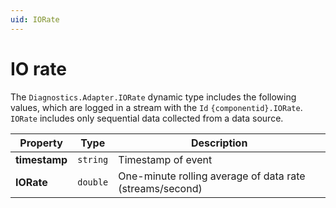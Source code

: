 ```yaml
---
uid: IORate
---
```


# IO rate

The `Diagnostics.Adapter.IORate` dynamic type includes the following values, which are logged in a stream with the `Id` `{componentid}.IORate`. `IORate` includes only sequential data collected from a data source.

| Property  | Type   | Description                                            |
| --------- | ------ | -------------------------------------------------------|
| **timestamp** | `string` | Timestamp of event                                    |
| **IORate**  | `double` | One-minute rolling average of data rate (streams/second)|
